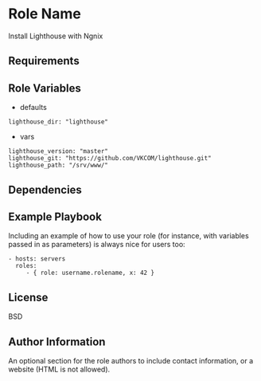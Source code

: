 Role Name
=========

Install Lighthouse with Ngnix

Requirements
------------


Role Variables
--------------

- defaults
```
lighthouse_dir: "lighthouse"
```
- vars
```
lighthouse_version: "master"
lighthouse_git: "https://github.com/VKCOM/lighthouse.git"
lighthouse_path: "/srv/www/"
```

Dependencies
------------


Example Playbook
----------------

Including an example of how to use your role (for instance, with variables passed in as parameters) is always nice for users too:

    - hosts: servers
      roles:
         - { role: username.rolename, x: 42 }

License
-------

BSD

Author Information
------------------

An optional section for the role authors to include contact information, or a website (HTML is not allowed).
